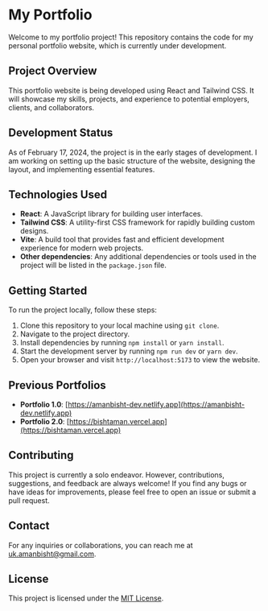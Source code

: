 # My Portfolio

Welcome to my portfolio project! This repository contains the code for my personal portfolio website, which is currently under development.

## Project Overview

This portfolio website is being developed using React and Tailwind CSS. It will showcase my skills, projects, and experience to potential employers, clients, and collaborators.

## Development Status

As of February 17, 2024, the project is in the early stages of development. I am working on setting up the basic structure of the website, designing the layout, and implementing essential features.

## Technologies Used

- **React**: A JavaScript library for building user interfaces.
- **Tailwind CSS**: A utility-first CSS framework for rapidly building custom designs.
- **Vite**: A build tool that provides fast and efficient development experience for modern web projects.
- **Other dependencies**: Any additional dependencies or tools used in the project will be listed in the `package.json` file.

## Getting Started

To run the project locally, follow these steps:

1. Clone this repository to your local machine using `git clone`.
2. Navigate to the project directory.
3. Install dependencies by running `npm install` or `yarn install`.
4. Start the development server by running `npm run dev` or `yarn dev`.
5. Open your browser and visit `http://localhost:5173` to view the website.

## Previous Portfolios

- **Portfolio 1.0**: [https://amanbisht-dev.netlify.app](https://amanbisht-dev.netlify.app)
- **Portfolio 2.0**: [https://bishtaman.vercel.app](https://bishtaman.vercel.app)


## Contributing

This project is currently a solo endeavor. However, contributions, suggestions, and feedback are always welcome! If you find any bugs or have ideas for improvements, please feel free to open an issue or submit a pull request.

## Contact

For any inquiries or collaborations, you can reach me at [uk.amanbisht@gmail.com](mailto:uk.amanbisht@gmail.com).

## License

This project is licensed under the [MIT License](LICENSE).
